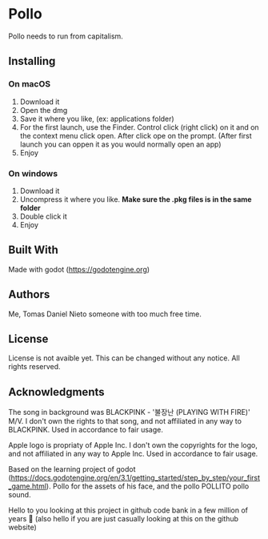 # Pollo

Pollo needs to run from capitalism.

## Installing

### On macOS
1. Download it
2. Open the dmg
3. Save it where you like, (ex: applications folder)
3. For the first launch, use the Finder. Control click (right click) on it and on the context menu click open. After click ope on the prompt. (After first launch you can oppen it as you would normally open an app)
4. Enjoy

### On windows
1. Download it
2. Uncompress it where you like. **Make sure the .pkg files is in the same folder**
3. Double click it
4. Enjoy

## Built With

Made with godot (https://godotengine.org)

## Authors

Me, Tomas Daniel Nieto someone with too much free time.

## License

License is not avaible yet. This can be changed without any notice.
All rights reserved.

## Acknowledgments

The song in background was BLACKPINK - '불장난 (PLAYING WITH FIRE)' M/V. I don't own the rights to that song, and not affiliated in any way to BLACKPINK. Used in accordance to fair usage.

Apple logo is propriaty of Apple Inc. I don't own the copyrights for the logo, and not affiliated in any way to Apple Inc. Used in accordance to fair usage.

Based on the learning project of godot (https://docs.godotengine.org/en/3.1/getting_started/step_by_step/your_first_game.html).
Pollo for the assets of his face, and the pollo POLLITO pollo sound.

Hello to you looking at this project in github code bank in a few million of years 👋
(also hello if you are just casually looking at this on the github website)

